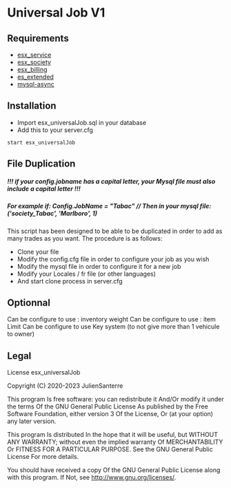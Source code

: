 # Universal Job V1

## Requirements 

* [esx_service](https://github.com/ESX-ORG/esx_service)
* [esx_society](https://github.com/ESX-ORG/esx_society)
* [esx_billing](https://github.com/ESX-ORG/esx_billing)
* [es_extended](https://github.com/esx-framework/es_extended)
* [mysql-async](https://github.com/brouznouf/fivem-mysql-async)

## Installation 
* Import esx_universalJob.sql in your database
* Add this to your server.cfg
```
start esx_universalJob
``` 
## File Duplication
##### !!! if your config.jobname has a capital letter, your Mysql file must also include a capital letter !!!
##### For example if: Config.JobName = "Tabac" // Then in your mysql file: ('society_Tabac', 'Marlboro', 1)
This script has been designed to be able to be duplicated in order to add as many trades as you want. 
The procedure is as follows:
- Clone your file
- Modify the config.cfg file in order to configure your job as you wish
- Modify the mysql file in order to configure it for a new job
- Modify your Locales / fr file (or other languages)
- And start clone process in server.cfg

## Optionnal
Can be configure to use : inventory weight
Can be configure to use : item Limit
Can be configure to use Key system (to not give more than 1 vehicule to owner)

## Legal
License
esx_universalJob

Copyright (C) 2020-2023 JulienSanterre

This program Is free software: you can redistribute it And/Or modify it under the terms Of the GNU General Public License As published by the Free Software Foundation, either version 3 Of the License, Or (at your option) any later version.

This program Is distributed In the hope that it will be useful, but WITHOUT ANY WARRANTY; without even the implied warranty Of MERCHANTABILITY Or FITNESS FOR A PARTICULAR PURPOSE. See the GNU General Public License For more details.

You should have received a copy Of the GNU General Public License along with this program. If Not, see http://www.gnu.org/licenses/.
